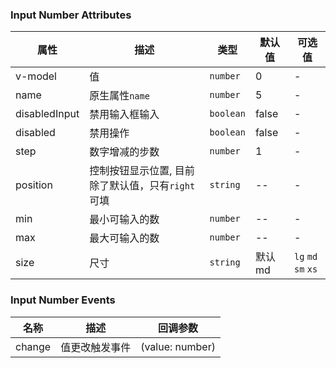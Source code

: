 ### Input Number Attributes

| 属性          | 描述                                              | 类型      | 默认值  | 可选值              |
| ------------- | ------------------------------------------------- | --------- | ------- | ------------------- |
| v-model       | 值                                                | `number`  | 0       | -                   |
| name          | 原生属性`name`                                    | `number`  | 5       | -                   |
| disabledInput | 禁用输入框输入                                    | `boolean` | false   | -                   |
| disabled      | 禁用操作                                          | `boolean` | false   | -                   |
| step          | 数字增减的步数                                    | `number`  | 1       | -                   |
| position      | 控制按钮显示位置, 目前除了默认值，只有`right`可填 | `string`  | --      | -                   |
| min           | 最小可输入的数                                    | `number`  | --      | -                   |
| max           | 最大可输入的数                                    | `number`  | --      | -                   |
| size          | 尺寸                                              | `string`  | 默认 md | `lg` `md` `sm` `xs` |

### Input Number Events

| 名称   | 描述           | 回调参数        |
| ------ | -------------- | --------------- |
| change | 值更改触发事件 | (value: number) |
